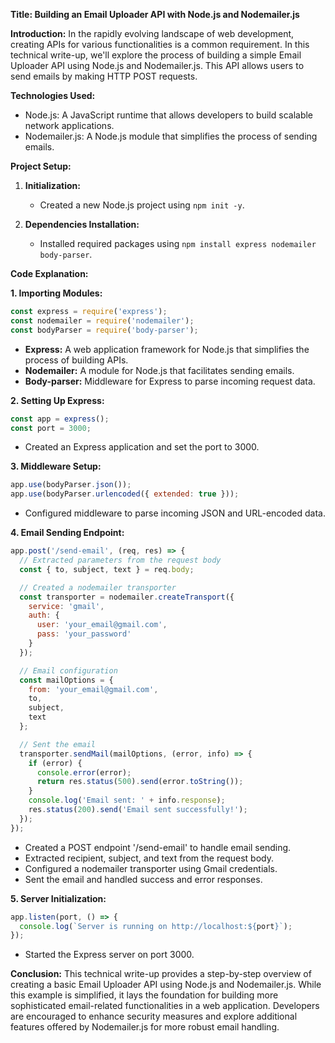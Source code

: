 **Title: Building an Email Uploader API with Node.js and Nodemailer.js**

**Introduction:**
In the rapidly evolving landscape of web development, creating APIs for various functionalities is a common requirement. In this technical write-up, we'll explore the process of building a simple Email Uploader API using Node.js and Nodemailer.js. This API allows users to send emails by making HTTP POST requests.

**Technologies Used:**
- Node.js: A JavaScript runtime that allows developers to build scalable network applications.
- Nodemailer.js: A Node.js module that simplifies the process of sending emails.

**Project Setup:**
1. **Initialization:**
   - Created a new Node.js project using `npm init -y`.
  
2. **Dependencies Installation:**
   - Installed required packages using `npm install express nodemailer body-parser`.

**Code Explanation:**

**1. Importing Modules:**
   ```javascript
   const express = require('express');
   const nodemailer = require('nodemailer');
   const bodyParser = require('body-parser');
   ```

   - **Express:** A web application framework for Node.js that simplifies the process of building APIs.
   - **Nodemailer:** A module for Node.js that facilitates sending emails.
   - **Body-parser:** Middleware for Express to parse incoming request data.

**2. Setting Up Express:**
   ```javascript
   const app = express();
   const port = 3000;
   ```

   - Created an Express application and set the port to 3000.

**3. Middleware Setup:**
   ```javascript
   app.use(bodyParser.json());
   app.use(bodyParser.urlencoded({ extended: true }));
   ```

   - Configured middleware to parse incoming JSON and URL-encoded data.

**4. Email Sending Endpoint:**
   ```javascript
   app.post('/send-email', (req, res) => {
     // Extracted parameters from the request body
     const { to, subject, text } = req.body;

     // Created a nodemailer transporter
     const transporter = nodemailer.createTransport({
       service: 'gmail',
       auth: {
         user: 'your_email@gmail.com',
         pass: 'your_password'
       }
     });

     // Email configuration
     const mailOptions = {
       from: 'your_email@gmail.com',
       to,
       subject,
       text
     };

     // Sent the email
     transporter.sendMail(mailOptions, (error, info) => {
       if (error) {
         console.error(error);
         return res.status(500).send(error.toString());
       }
       console.log('Email sent: ' + info.response);
       res.status(200).send('Email sent successfully!');
     });
   });
   ```

   - Created a POST endpoint '/send-email' to handle email sending.
   - Extracted recipient, subject, and text from the request body.
   - Configured a nodemailer transporter using Gmail credentials.
   - Sent the email and handled success and error responses.

**5. Server Initialization:**
   ```javascript
   app.listen(port, () => {
     console.log(`Server is running on http://localhost:${port}`);
   });
   ```

   - Started the Express server on port 3000.

**Conclusion:**
This technical write-up provides a step-by-step overview of creating a basic Email Uploader API using Node.js and Nodemailer.js. While this example is simplified, it lays the foundation for building more sophisticated email-related functionalities in a web application. Developers are encouraged to enhance security measures and explore additional features offered by Nodemailer.js for more robust email handling.

